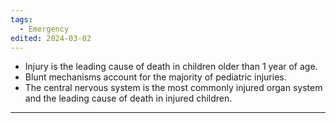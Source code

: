 ```yaml
---
tags:
  - Emergency
edited: 2024-03-02
---
```

- Injury is the leading cause of death in children older than 1 year of age. 
- Blunt mechanisms account for the majority of pediatric injuries. 
- The central nervous system is the most commonly injured organ system and the leading cause of death in injured children.

---

